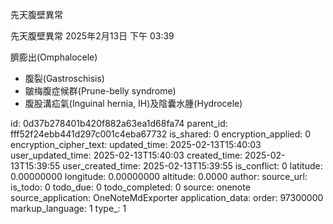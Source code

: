 先天腹壁異常

先天腹壁異常
2025年2月13日
下午 03:39

臍膨出(Omphalocele)
- 腹裂(Gastroschisis)
- 皺梅腹症候群(Prune-belly syndrome)
- 腹股溝疝氣(Inguinal hernia, IH)及陰囊水腫(Hydrocele)


id: 0d37b278401b420f882a63ea1d68fa74
parent_id: fff52f24ebb441d297c001c4eba67732
is_shared: 0
encryption_applied: 0
encryption_cipher_text: 
updated_time: 2025-02-13T15:40:03
user_updated_time: 2025-02-13T15:40:03
created_time: 2025-02-13T15:39:55
user_created_time: 2025-02-13T15:39:55
is_conflict: 0
latitude: 0.00000000
longitude: 0.00000000
altitude: 0.0000
author: 
source_url: 
is_todo: 0
todo_due: 0
todo_completed: 0
source: onenote
source_application: OneNoteMdExporter
application_data: 
order: 97300000
markup_language: 1
type_: 1